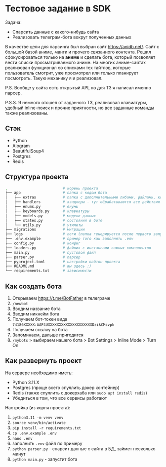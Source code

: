 # Тестовое задание в SDK
Задача: 
- Спарсить данные с какого-нибудь сайта
- Реализовать телеграм-бота вокруг полученных данных

В качестве цели для парсинга был выбран сайт https://anidb.net/. Сайт с большой базой аниме, манги и прочего связанного контента. Решил сфокусироваться только на **аниме** и сделать бота, который позволяет вести списки просматриваемого аниме. 
На многих аниме-сайтах реализован функционал со списками тех тайтлов, которые пользователь смотрит, уже просмотрел или только планирует посмотреть. Такую механику я и реализовал.

P.S.
Вообще у сайта есть открытый API, но для ТЗ я написал именно парсер. 

P.S.S.
Я немного отошел от заданного ТЗ, реализовал клавиатуры, удобный inline-поиск и прочие приятности, но все заданные команды также реализованы.

## Стэк
- Python
- Aiogram 
- BeautifulSoup4
- Postgres
- Redis

## Структура проекта
```bash
.                         # корень проекта
├── app                   # папка с кодом бота
│   ├── extras            # папка с дополнительными либами, файлами, классами
│   ├── handlers          # хэндлеры - тут обрабатываются все действия юзера
│   ├── enums.py          # енумы
│   ├── keyboards.py      # клавиатуры
│   ├── models.py         # модели данных
│   ├── states.py         # состояния в боте
│   └── utils.py          # утилиты
├── migrations            # миграции
├── logs                  # логи (папка генерируется после первого запуска бота)
├── .env.example          # пример того как заполнять .env 
├── config.py             # конфиг
├── loaders.py            # файлик с инстансами важных компонентов
├── main.py               # пустовой файл
├── parser.py             # парсер
├── pyproject.toml        # настройки пайтон проекта
├── README.md             # вы здесь :)
└── requirements.txt      # зависимости
```

## Как создать бота
1. Открываем https://t.me/BotFather в телеграме
2. `/newbot`
3. Вводим название бота
4. Вводим никнейм бота
5. Получаем бот-токен вида `74186XXXXX:AAF4UXXXXXXXXXXXXXXXXXXXXDzikCMzvpk`
6. Получаем ссылку на бота
7. Запоминаем, дальше пригодится
8. `/mybots` > выбираем нашего бота > Bot Settings > Inline Mode > Turn On

## Как развернуть проект
На сервере необходимо иметь:
- Python 3.11.X
- Postgres (проще всего спуллить докер контейнер)
- Redis (также спуллить с докерхаба или `sudo apt install redis`)
- Убедиться в том, что все сервисы работают

Настройка (из корня проекта):
1. `python3.11 -m venv venv`
2. `source venv/bin/activate`
3. `pip install -r requirements.txt`
4. `cp .env.example .env`
5. `nano .env`
6. заполнить `.env` файл по примеру
7. `python parser.py` - спарсит данные с сайта в БД, займет несколько минут
8. `python main.py` - запустит бота

